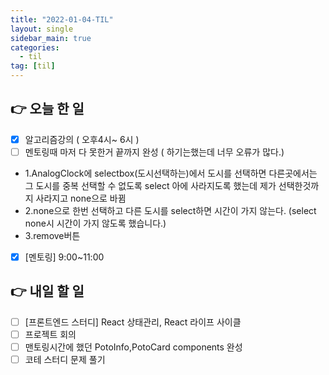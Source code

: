 ```yaml
---
title: "2022-01-04-TIL"
layout: single
sidebar_main: true
categories: 
  - til
tag: [til]
---
```


## 👉 오늘 한 일
- [x]  알고리즘강의 ( 오후4시~ 6시 )
- [ ]  멘토링때 마저 다 못한거 끝까지 완성 ( 하기는했는데 너무 오류가 많다.)
  - 1.AnalogClock에 selectbox(도시선택하는)에서
  도시를 선택하면 다른곳에서는 그 도시를 중복 선택할 수 없도록 select 아에 사라지도록 했는데 제가 선택한것까지 사라지고 none으로 바뀜
  - 2.none으로 한번 선택하고 다른 도시를 select하면 시간이 가지 않는다. (select none시 시간이 가지 않도록 했습니다.)
  - 3.remove버튼 
- [x]  [멘토링] 9:00~11:00

## 👉 내일 할 일

- [ ]  [프론트엔드 스터디] React 상태관리, React 라이프 사이클
- [ ]  프로젝트 회의
- [ ]  맨토링시간에 했던 PotoInfo,PotoCard components 완성
- [ ]  코테 스터디 문제 풀기

<br /><br /><br /><br />
